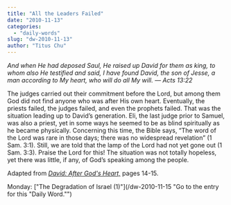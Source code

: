 ```yaml
---
title: "All the Leaders Failed"
date: "2010-11-13"
categories: 
  - "daily-words"
slug: "dw-2010-11-13"
author: "Titus Chu"
---
```


_And when He had deposed Saul, He raised up David for them as king, to whom also He testified and said, I have found David, the son of Jesse, a man according to My heart, who will do all My will. — Acts 13:22_

The judges carried out their commitment before the Lord, but among them God did not find anyone who was after His own heart. Eventually, the priests failed, the judges failed, and even the prophets failed. That was the situation leading up to David’s generation. Eli, the last judge prior to Samuel, was also a priest, yet in some ways he seemed to be as blind spiritually as he became physically. Concerning this time, the Bible says, “The word of the Lord was rare in those days; there was no widespread revelation” (1 Sam. 3:1). Still, we are told that the lamp of the Lord had not yet gone out (1 Sam. 3:3). Praise the Lord for this! The situation was not totally hopeless, yet there was little, if any, of God’s speaking among the people.

Adapted from [_David: After God's Heart,_](/book-david/ "Go to the listing for this book.") pages 14-15.

Monday: ["The Degradation of Israel (1)"](/dw-2010-11-15 "Go to the entry for this "Daily Word."")
